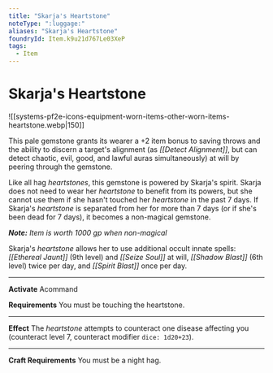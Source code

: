 ```yaml
---
title: "Skarja's Heartstone"
noteType: ":luggage:"
aliases: "Skarja's Heartstone"
foundryId: Item.k9u21d767Le03XeP
tags:
  - Item
---
```


# Skarja's Heartstone
![[systems-pf2e-icons-equipment-worn-items-other-worn-items-heartstone.webp|150]]

This pale gemstone grants its wearer a +2 item bonus to saving throws and the ability to discern a target's alignment (as _[[Detect Alignment]]_, but can detect chaotic, evil, good, and lawful auras simultaneously) at will by peering through the gemstone.

Like all hag _heartstones_, this gemstone is powered by Skarja's spirit. Skarja does not need to wear her _heartstone_ to benefit from its powers, but she cannot use them if she hasn't touched her _heartstone_ in the past 7 days. If Skarja's _heartstone_ is separated from her for more than 7 days (or if she's been dead for 7 days), it becomes a non-magical gemstone.

_**Note:** Item is worth 1000 gp when non-magical_

Skarja's _heartstone_ allows her to use additional occult innate spells: _[[Ethereal Jaunt]]_ (9th level) and _[[Seize Soul]]_ at will, _[[Shadow Blast]]_ (6th level) twice per day, and _[[Spirit Blast]]_ once per day.

* * *

**Activate** Acommand

**Requirements** You must be touching the heartstone.

* * *

**Effect** The _heartstone_ attempts to counteract one disease affecting you (counteract level 7, counteract modifier `dice: 1d20+23`).

* * *

**Craft Requirements** You must be a night hag.
